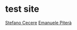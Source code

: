 # test site

[Stefano Cecere](https://stefanocecere.com)
[Emanuele Piterà](https://pite97.github.io/InnerSource-Lab/)
